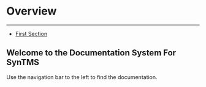 # Overview

---

- [First Section](#section-1)

<a name="section-1"></a>
## Welcome to the Documentation System For SynTMS

Use the navigation bar to the left to find the documentation.

